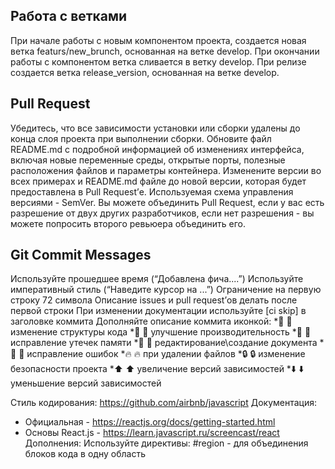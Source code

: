 ## Работа с ветками
При начале работы с новым компонентом проекта, создается новая ветка featurs/new_brunch, основанная на ветке develop.
При окончании работы с компонентом ветка сливается в ветку develop.
При релизе создается ветка release_version, основанная на ветке develop.

## Pull Request
Убедитесь, что все зависимости установки или сборки удалены до конца слоя проекта при выполнении сборки.
Обновите файл README.md с подробной информацией об изменениях интерфейса, включая новые переменные среды, открытые порты, полезные расположения файлов и параметры контейнера.
Изменените версии во всех примерах и README.md файле до новой версии, которая будет предоставлена в Pull Request’е. Используемая схема управления версиями - SemVer.
Вы можете объединить Pull Request, если у вас есть разрешение от двух других разработчиков, если нет разрешения - вы можете попросить второго ревьюера объединить его.

## Git Commit Messages
Используйте прошедшее время (“Добавлена фича....”)
Используйте императивный стиль (“Наведите курсор на ...”)
Ограничение на первую строку 72 символа
Описание issues и pull request’ов делать после первой строки
При изменении документации  используйте [ci skip] в заголовке коммита
Дополняйте описание коммита иконкой:
*🎨 :art: изменение структуры кода
*🐎 :racehorse: улучшение производительность
*🚱 :non-potable_water: исправление утечек памяти
*📝 :memo: редактирование\создание документа
*🐛 :bug: исправление ошибок
*🔥 :fire: при удалении файлов
*🔒 :lock: изменение безопасности проекта
*⬆️ :arrow_up: увеличение версий зависимостей
*⬇️ :arrow_down: уменьшение версий зависимостей

Стиль кодирования: https://github.com/airbnb/javascript
Документация:
* Официальная - https://reactjs.org/docs/getting-started.html
* Основы React.js - https://learn.javascript.ru/screencast/react
Дополнения:
Используйте директивы:
#region - для объединения блоков кода в одну область


